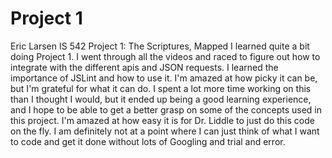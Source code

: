 # Project 1
Eric Larsen
IS 542 Project 1: The Scriptures, Mapped
I learned quite a bit doing Project 1. I went through all the videos and raced to figure out how to integrate with the different apis and JSON
requests. I learned the importance of JSLint and how to use it. I'm amazed at how picky it can be, but I'm grateful for what it can do. I spent
a lot more time working on this than I thought I would, but it ended up being a good learning experience, and I hope to be able to get a better
grasp on some of the concepts used in this project. I'm amazed at how easy it is for Dr. Liddle to just do this code on the fly. I am definitely
not at a point where I can just think of what I want to code and get it done without lots of Googling and trial and error.

